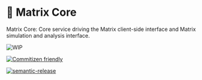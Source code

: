 # 🌌 Matrix Core
Matrix Core: Core service driving the Matrix client-side interface and Matrix simulation and analysis interface.


![WIP](https://img.shields.io/badge/%20%F0%9F%9A%A7%20-Work%20in%20progress-important)

[![Commitizen friendly](https://img.shields.io/badge/commitizen-friendly-brightgreen.svg)](http://commitizen.github.io/cz-cli/)

[![semantic-release](https://img.shields.io/badge/%20%20%F0%9F%93%A6%F0%9F%9A%80-semantic--release-e10079.svg)](https://github.com/semantic-release/semantic-release)


